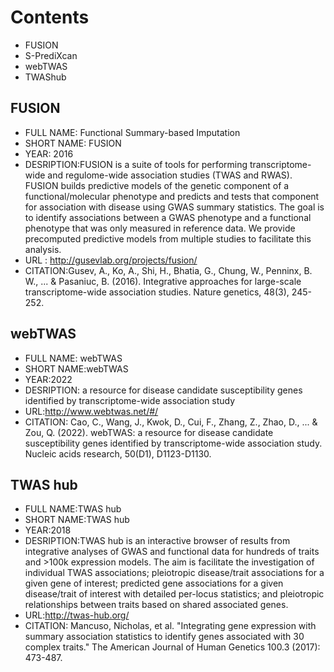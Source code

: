 # Contents
- FUSION
- S-PrediXcan
- webTWAS
- TWAShub

## FUSION
- FULL NAME: Functional Summary-based Imputation
- SHORT NAME: FUSION
- YEAR: 2016
- DESRIPTION:FUSION is a suite of tools for performing transcriptome-wide and regulome-wide association studies (TWAS and RWAS). FUSION builds predictive models of the genetic component of a functional/molecular phenotype and predicts and tests that component for association with disease using GWAS summary statistics. The goal is to identify associations between a GWAS phenotype and a functional phenotype that was only measured in reference data. We provide precomputed predictive models from multiple studies to facilitate this analysis.
- URL : http://gusevlab.org/projects/fusion/
- CITATION:Gusev, A., Ko, A., Shi, H., Bhatia, G., Chung, W., Penninx, B. W., ... & Pasaniuc, B. (2016). Integrative approaches for large-scale transcriptome-wide association studies. Nature genetics, 48(3), 245-252.

## webTWAS
- FULL NAME: webTWAS
- SHORT NAME:webTWAS
- YEAR:2022
- DESRIPTION: a resource for disease candidate susceptibility genes identified by transcriptome-wide association study
- URL:http://www.webtwas.net/#/
- CITATION: Cao, C., Wang, J., Kwok, D., Cui, F., Zhang, Z., Zhao, D., ... & Zou, Q. (2022). webTWAS: a resource for disease candidate susceptibility genes identified by transcriptome-wide association study. Nucleic acids research, 50(D1), D1123-D1130.

## TWAS hub
- FULL NAME:TWAS hub
- SHORT NAME:TWAS hub
- YEAR:2018
- DESRIPTION:TWAS hub is an interactive browser of results from integrative analyses of GWAS and functional data for hundreds of traits and >100k expression models. The aim is facilitate the investigation of individual TWAS associations; pleiotropic disease/trait associations for a given gene of interest; predicted gene associations for a given disease/trait of interest with detailed per-locus statistics; and pleiotropic relationships between traits based on shared associated genes.
- URL:http://twas-hub.org/
- CITATION: Mancuso, Nicholas, et al. "Integrating gene expression with summary association statistics to identify genes associated with 30 complex traits." The American Journal of Human Genetics 100.3 (2017): 473-487.

